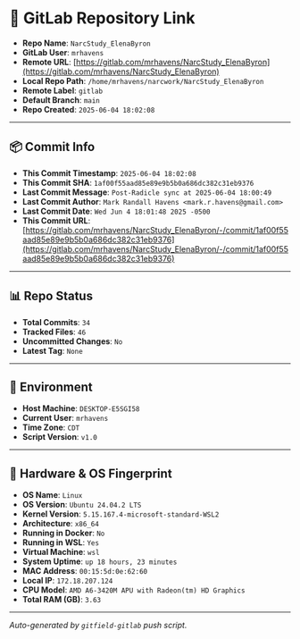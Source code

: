 # 🔗 GitLab Repository Link

- **Repo Name**: `NarcStudy_ElenaByron`
- **GitLab User**: `mrhavens`
- **Remote URL**: [https://gitlab.com/mrhavens/NarcStudy_ElenaByron](https://gitlab.com/mrhavens/NarcStudy_ElenaByron)
- **Local Repo Path**: `/home/mrhavens/narcwork/NarcStudy_ElenaByron`
- **Remote Label**: `gitlab`
- **Default Branch**: `main`
- **Repo Created**: `2025-06-04 18:02:08`

---

## 📦 Commit Info

- **This Commit Timestamp**: `2025-06-04 18:02:08`
- **This Commit SHA**: `1af00f55aad85e89e9b5b0a686dc382c31eb9376`
- **Last Commit Message**: `Post-Radicle sync at 2025-06-04 18:00:49`
- **Last Commit Author**: `Mark Randall Havens <mark.r.havens@gmail.com>`
- **Last Commit Date**: `Wed Jun 4 18:01:48 2025 -0500`
- **This Commit URL**: [https://gitlab.com/mrhavens/NarcStudy_ElenaByron/-/commit/1af00f55aad85e89e9b5b0a686dc382c31eb9376](https://gitlab.com/mrhavens/NarcStudy_ElenaByron/-/commit/1af00f55aad85e89e9b5b0a686dc382c31eb9376)

---

## 📊 Repo Status

- **Total Commits**: `34`
- **Tracked Files**: `46`
- **Uncommitted Changes**: `No`
- **Latest Tag**: `None`

---

## 🧽 Environment

- **Host Machine**: `DESKTOP-E5SGI58`
- **Current User**: `mrhavens`
- **Time Zone**: `CDT`
- **Script Version**: `v1.0`

---

## 🧬 Hardware & OS Fingerprint

- **OS Name**: `Linux`
- **OS Version**: `Ubuntu 24.04.2 LTS`
- **Kernel Version**: `5.15.167.4-microsoft-standard-WSL2`
- **Architecture**: `x86_64`
- **Running in Docker**: `No`
- **Running in WSL**: `Yes`
- **Virtual Machine**: `wsl`
- **System Uptime**: `up 18 hours, 23 minutes`
- **MAC Address**: `00:15:5d:0e:62:60`
- **Local IP**: `172.18.207.124`
- **CPU Model**: `AMD A6-3420M APU with Radeon(tm) HD Graphics`
- **Total RAM (GB)**: `3.63`

---

_Auto-generated by `gitfield-gitlab` push script._
